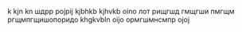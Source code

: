 k
kjn
kn
шдрр
pojpij
kjbhkb
kjhvkb
oino
лот
рищгшд
гмщгши
пмгщм
ргщмпгщишопоридо
khgkvbln
oijo
ормгшмнсмпр
ojoj
